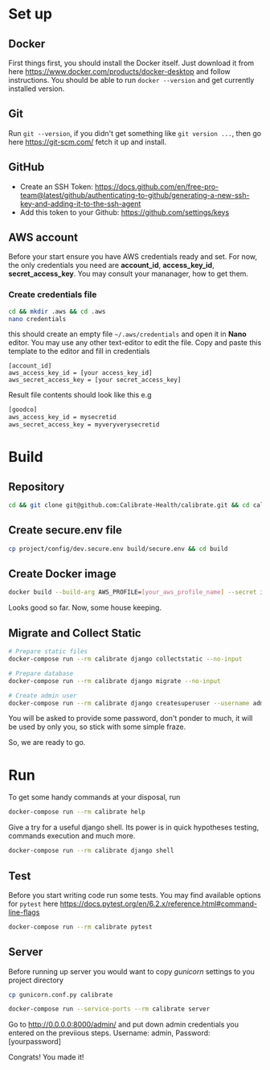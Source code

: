 # Set up
## Docker
First things first, you should install the Docker itself.
Just download it from here https://www.docker.com/products/docker-desktop and follow instructions.
You should be able to run ```docker --version``` and get currently installed version.

## Git
Run ```git --version```, if you didn't get something like ```git version ...```, then go here 
https://git-scm.com/ fetch it up and install.

## GitHub
* Create an SSH Token: https://docs.github.com/en/free-pro-team@latest/github/authenticating-to-github/generating-a-new-ssh-key-and-adding-it-to-the-ssh-agent
* Add this token to your Github: https://github.com/settings/keys

## AWS account
Before your start ensure you have AWS credentials ready and set. For now, the only credentials you need are
**account_id**, **access_key_id**, **secret_access_key**. You may consult your mananager, how to get them.

### Create credentials file
```bash
cd && mkdir .aws && cd .aws
nano credentials
```
this should create an empty file `~/.aws/credentials` and open it in **Nano** editor.
You may use any other text-editor to edit the file. Copy and paste this template 
to the editor and fill in credentials
```
[account_id]
aws_access_key_id = [your access_key_id]
aws_secret_access_key = [your secret_access_key]
```
Result file contents should look like this e.g 
```bash
[goodco]
aws_access_key_id = mysecretid
aws_secret_access_key = myveryverysecretid
```
# Build
## Repository
```bash
cd && git clone git@github.com:Calibrate-Health/calibrate.git && cd calibrate
```

## Create secure.env file
```bash
cp project/config/dev.secure.env build/secure.env && cd build
```

## Create Docker image
```bash
docker build --build-arg AWS_PROFILE=[your_aws_profile_name] --secret id=aws,src=$HOME/.aws/credentials . -t calibrate:dev
```

Looks good so far. Now, some house keeping. 

## Migrate and Collect Static
```bash
# Prepare static files
docker-compose run --rm calibrate django collectstatic --no-input  
```
```bash
# Prepare database
docker-compose run --rm calibrate django migrate --no-input
```
```bash
# Create admin user
docker-compose run --rm calibrate django createsuperuser --username admin --email admin@calibrate.com
```
You will be asked to provide some password, don't ponder to much, it will be used by only you, so stick with 
some simple fraze.

So, we are ready to go.

# Run
To get some handy commands at your disposal, run
```bash
docker-compose run --rm calibrate help 
```
Give a try for a useful django shell. Its power is in quick hypotheses testing, commands execution and much more.
```bash
docker-compose run --rm calibrate django shell 
```

## Test
Before you start writing code run some tests. 
You may find available options for `pytest` here https://docs.pytest.org/en/6.2.x/reference.html#command-line-flags
```bash
docker-compose run --rm calibrate pytest
```

## Server
Before running up server you would want to copy *gunicorn* settings to you project directory
```bash
cp gunicorn.conf.py calibrate
```

```bash
docker-compose run --service-ports --rm calibrate server  
```
Go to http://0.0.0.0:8000/admin/ and put down admin credentials you entered on the previious steps.
Username: admin, Password: [yourpassword]

Congrats! You made it! 
